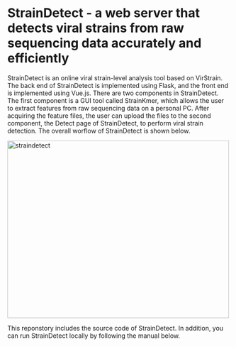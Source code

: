 # StrainDetect - a web server that detects viral strains from raw sequencing data accurately and efficiently
StrainDetect is an online viral strain-level analysis tool based on VirStrain. The back end of StrainDetect is implemented using Flask, and the front end is implemented using Vue.js. There are two components in StrainDetect. The first component is a GUI tool called StrainKmer, which allows the user to extract features from raw sequencing data on a personal PC. After acquiring the feature files, the user can upload the files to the second component, the Detect page of StrainDetect, to perform viral strain detection. The overall worflow of StrainDetect is shown below. 

<img width="500" height="400" src="https://user-images.githubusercontent.com/22760266/208287028-ab94e92c-7c5f-45f6-9a65-054d4a4fe935.png" alt="straindetect">

This reponstory includes the source code of StrainDetect. In addition, you can run StrainDetect locally by following the manual below.
